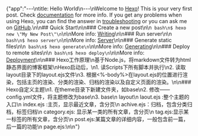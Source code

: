 {"app":"---\ntitle: Hello World\n---\nWelcome to [Hexo](https://hexo.io/)! This is your very first post. Check [documentation](https://hexo.io/docs/) for more info. If you get any problems when using Hexo, you can find the answer in [troubleshooting](https://hexo.io/docs/troubleshooting.html) or you can ask me on [GitHub](https://github.com/hexojs/hexo/issues).\n\n## Quick Start\n\n### Create a new post\n\n``` bash\n$ hexo new \"My New Post\"\n```\n\nMore info: [Writing](https://hexo.io/docs/writing.html)\n\n### Run server\n\n``` bash\n$ hexo server\n```\n\nMore info: [Server](https://hexo.io/docs/server.html)\n\n### Generate static files\n\n``` bash\n$ hexo generate\n```\n\nMore info: [Generating](https://hexo.io/docs/generating.html)\n\n### Deploy to remote sites\n\n``` bash\n$ hexo deploy\n```\n\nMore info: [Deployment](https://hexo.io/docs/one-command-deployment.html)\n\n### Hexo工作原理\n基于Node.js，将markdown文件转为html静态界面的博客框架\nHexo启动后，\n1. 读Scripts下所有脚本并执行\n2. 读取layout目录下的layout.ejs文件\n3. 根据<%-body%>在layout.ejs的位置进行渲染，包括主页的渲染、分类的渲染、归档的渲染以及自定义页面的渲染。\n\n### Hexo自定义主题\n1. 在theme目录下新建文件夹，如base\n2. 修改——config.yml文件，将主题修改为base\n3. base\n    layout\n        laout.ejs :整个主题的入口\n        index.ejs :主页，显示最近文章，含分页\n        achive.ejs：归档，包含分类归档，标签归档\n        category.ejs: 显示某一类的所有文章，含分页\n        tag.ejs:显示某一标签的所有文章，含分页\n        post.ejs:某篇文章的详细内容，一般包含前一篇，后一篇的功能\n        page.ejs:\n\n"}